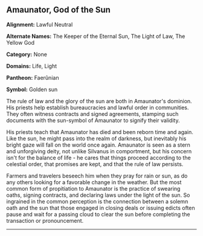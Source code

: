 ﻿## Amaunator, God of the Sun

**Alignment:** Lawful Neutral

**Alternate Names:** The Keeper of the Eternal Sun, The Light of Law, The Yellow God

**Category:** None

**Domains:** Life, Light

**Pantheon:** Faerûnian

**Symbol:** Golden sun

The rule of law and the glory of the sun are both in Amaunator's dominion. His priests help establish bureaucracies and lawful order in communities. They often witness contracts and signed agreements, stamping such documents with the sun-symbol of Amaunator to signify their validity.

His priests teach that Amaunator has died and been reborn time and again. Like the sun, he might pass into the realm of darkness, but inevitably his bright gaze will fall on the world once again. Amaunator is seen as a stern and unforgiving deity, not unlike Silvanus in comportment, but his concern isn't for the balance of life - he cares that things proceed according to the celestial order, that promises are kept, and that the rule of law persists.

Farmers and travelers beseech him when they pray for rain or sun, as do any others looking for a favorable change in the weather. But the most common form of propitiation to Amaunator is the practice of swearing oaths, signing contracts, and declaring laws under the light of the sun. So ingrained in the common perception is the connection between a solemn oath and the sun that those engaged in closing deals or issuing edicts often pause and wait for a passing cloud to clear the sun before completing the transaction or pronouncement.

---


